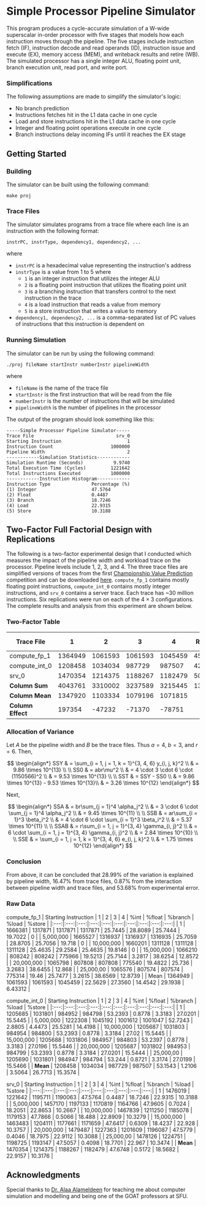 # Simple Processor Pipeline Simulator
This program produces a cycle-accurate simulation of a W-wide superscalar in-order processor with five stages that models how each instruction moves through the pipeline. The five stages include instruction fetch (IF), instruction decode and read operands (ID), instruction issue and execute (EX), memory access (MEM), and writeback results and retire (WB). The simulated processor has a single integer ALU, floating point unit, branch execution unit, read port, and write port.

### Simplifications
The following assumptions are made to simplify the simulator's logic:
- No branch prediction
- Instructions fetches hit in the L1 data cache in one cycle 
- Load and store instructions hit in the L1 data cache in one cycle
- Integer and floating point operations execute in one cycle
- Branch instructions delay incoming IFs until it reaches the EX stage

## Getting Started

### Building
The simulator can be built using the following command:
```
make proj
```

### Trace Files
The simulator simulates programs from a trace file where each line is an instruction with the following format:
```
instrPC, instrType, dependency1, dependency2, ...
```
where 
- `instrPC` is a hexadecimal value representing the instruction's address
- `instrType` is a value from 1 to 5 where
    - `1` is an integer instruction that utilizes the integer ALU
    - `2` is a floating point instruction that utilizes the floating point unit
    - `3` is a branching instruction that transfers control to the next instruction in the trace
    - `4` is a load instruction that reads a value from memory
    - `5` is a store instruction that writes a value to memory
- `dependency1, dependency2, ...` is a comma-separated list of PC values of instructions that this instruction is dependent on

### Running Simulation
The simulator can be run by using the following command:
```
./proj fileName startInstr numberInstr pipelineWidth
```
where 
- `fileName` is the name of the trace file
- `startInstr` is the first instruction that will be read from the file
- `numberInstr` is the number of instructions that will be simulated
- `pipelineWidth` is the number of pipelines in the processor

The output of the program should look something like this:
```
-----Simple Processor Pipeline Simulator-----
Trace File                              srv_0
Starting Instruction                        1
Instruction Count                     1000000
Pipeline Width                              2
------------Simulation Statistics------------
Simulation Runtime (Seconds)           9.9740
Total Execution Time (Cycles)         1221642
Total Instructions Executed           1000000
------------Instruction Histogram------------
Instruction Type               Percentage (%)
(1) Integer                    47.5764       
(2) Float                      0.4487        
(3) Branch                     18.7246       
(4) Load                       22.9315       
(5) Store                      10.3188  
```

## Two-Factor Full Factorial Design with Replications
The following is a two-factor experimental design that I conducted which measures the impact of the pipeline width and workload trace on the processor. Pipeline levels include 1, 2, 3, and 4. The three trace files are simplified versions of traces from the first [Championship Value Prediction](https://www.microarch.org/cvp1/) competition and can be downloaded [here](https://drive.google.com/drive/folders/1sMLWkzluE0JoY5sOm20_RyGc7Nq_7J5H). `compute_fp_1` contains mostly floating point instructions, `compute_int_0` contains mostly integer instructions, and `srv_0` contains a server trace. Each trace has ~30 million instructions. Six replications were run on each of the $4 \times 3$ configurations. The complete results and analysis from this experiment are shown below.

### Two-Factor Table
| Trace File | 1 | 2 | 3 | 4 | Row Sum | Row Mean | Row Effect |
|---|---|---|---|---|---|---|---|
| compute_fp_1 | 1364949 | 1061593 | 1061593 | 1045459 | 4533594 | 1133399 | -17167 |
| compute_int_0 | 1208458 | 1034034 | 987729 | 987507 | 4217728 | 1054432 | -96134 |
| srv_0 | 1470354 | 1214375 | 1188267 | 1182479 | 5055475 | 1263869 | 113303 |
| **Column Sum** | 4043761 | 3310002 | 3237589 | 3215445 | 13806797 |  |  |
| **Column Mean** | 1347920 | 1103334 | 1079196 | 1071815 |  | 1150566 |  |
| **Column Effect** | 197354 | -47232 | -71370 | -78751 |  |  |  |

### Allocation of Variance
Let $A$ be the pipeline width and $B$ be the trace files. Thus $a = 4$, $b = 3$, and $r = 6$. Then,

$$
\begin{align*}
    SSY & = \sum_{i = 1, j = 1, k = 1}^{3, 4, 6} y_{i, j, k}^2 \\
    & = 9.86 \times 10^{13} \\
    \\
    SS0 & = abr\mu^2 \\
    & = 4 \cdot 3 \cdot 6 \cdot (1150566)^2 \\
    & = 9.53 \times 10^{13} \\
    \\
    SST & = SSY - SS0 \\
    & = 9.86 \times 10^{13} - 9.53 \times 10^{13}\\ 
    & = 3.26 \times 10^{12}
\end{align*}
$$

Next, 

$$
\begin{align*}
    SSA & = br\sum_{j = 1}^4 \alpha_j^2 \\
    & = 3 \cdot 6 \cdot \sum_{j = 1}^4 \alpha_j^2 \\
    & = 9.45 \times 10^{11} \\
    \\
    SSB & = ar\sum_{i = 1}^3 \beta_i^2 \\ 
    & = 4 \cdot 6 \cdot \sum_{i = 1}^3 \beta_i^2 \\
    & = 5.37 \times 10^{11} \\
    \\
    SSAB & = r\sum_{i = 1, j = 1}^{3, 4} \gamma_{i, j}^2 \\
    & = 6 \cdot \sum_{i = 1, j = 1}^{3, 4} \gamma_{i, j}^2 \\
    & = 2.84 \times 10^{10} \\
    \\
    SSE & = \sum_{i = 1, j = 1, k = 1}^{3, 4, 6} e_{i, j, k}^2 \\ 
    & = 1.75 \times 10^{12}
\end{align*}
$$

### Conclusion
From above, it can be concluded that 28.99% of the variation is explained by pipeline width, 16.47% from trace files, 0.87% from the interaction between pipeline width and trace files, and 53.68% from experimental error.

### Raw Data

compute_fp_1
| Starting Instruction | 1 | 2 | 3 | 4 | %int | %float | %branch | %load | %store |
|:---:|:---:|:---:|:---:|:---:|:---:|:---:|:---:|:---:|:---:|
| 1 | 1666381 | 1317871 | 1317871 | 1317871 | 25.7445 | 28.8089 | 25.7444 | 19.7022 | 0 |
| 5,000,000 | 1665527 | 1316937 | 1316937 | 1316935 | 25.7059 | 28.8705 | 25.7056 | 19.718 | 0 |
| 10,000,000 | 1660201 | 1311128 | 1311128 | 1311128 | 25.4635 | 29.2584 | 25.4635 | 19.8146 | 0 |
| 15,000,000 | 1066210 | 808242 | 808242 | 775966 | 19.5213 | 25.7144 | 3.2817 | 38.6254 | 12.8572 |
| 20,000,000 | 1065798 | 807808 | 807808 | 775540 | 19.4822 | 25.736 | 3.2683 | 38.6455 | 12.868 |
| 25,000,00 | 1065576 | 807574 | 807574 | 775314 | 19.46 | 25.7477 | 3.2615 | 38.6569 | 12.8739 |
| Mean | 1364949 | 1061593 | 1061593 | 1045459 | 22.5629 | 27.3560 | 14.4542 | 29.1938 | 6.43312 |


compute_int_0
| Starting Instruction | 1 | 2 | 3 | 4 | %int | %float | %branch | %load | %store |
|:---:|:---:|:---:|:---:|:---:|:---:|:---:|:---:|:---:|:---:|
| 1 | 1205685 | 1031801 | 984952 | 984798 | 53.2393 | 0.8778 | 3.3183 | 27.0201 | 15.5445 |
| 5,000,000 | 1222308 | 1045192 | 1001612 | 1001047 | 52.7243 | 2.8805 | 4.4473 | 25.5281 | 14.4198 |
| 10,000,000 | 1205687 | 1031803 | 984954 | 984800 | 53.2393 | 0.8778 | 3.3184 | 27.02 | 15.5445 |
| 15,000,000 | 1205688 | 1031806 | 984957 | 984803 | 53.2397 | 0.8778 | 3.3183 | 27.0196 | 15.5446 |
| 20,000,000 | 1205687 | 1031802 | 984953 | 984799 | 53.2393 | 0.8778 | 3.3184 | 27.0201 | 15.5444 |
| 25,000,00 | 1205690 | 1031801 | 984947 | 984794 | 53.244 | 0.8721 | 3.3174 | 27.0199 | 15.5466 |
| **Mean** | 1208458 | 1034034 | 987729 | 987507 | 53.1543 | 1.2106 | 3.5064 | 26.7713 | 15.3574 |

srv_0
| Starting Instruction | 1 | 2 | 3 | 4 | %int | %float | %branch | %load | %store |
|:---:|:---:|:---:|:---:|:---:|:---:|:---:|:---:|:---:|:---:|
| 1 | 1476019 | 1221642 | 1195711 | 1190063 | 47.5764 | 0.4487 | 18.7246 | 22.9315 | 10.3188 |
| 5,000,000 | 1457170 | 1197133 | 1170819 | 1164766 | 47.9605 | 0.7024 | 18.2051 | 22.8653 | 10.2667 |
| 10,000,000 | 1467839 | 1211250 | 1185078 | 1179153 | 47.7866 | 0.5066 | 18.488 | 22.8909 | 10.3279 |
| 15,000,000 | 1463483 | 1204111 | 1177661 | 1171659 | 47.6417 | 0.6309 | 18.4237 | 22.928 | 10.3757 |
| 20,000,000 | 1479487 | 1227363 | 1201609 | 1196087 | 47.5779 | 0.4046 | 18.7975 | 22.9112 | 10.3088 |
| 25,000,00 | 1478126 | 1224751 | 1198725 | 1193147 | 47.5057 | 0.4098 | 18.7701 | 22.967 | 10.3474 |
| **Mean** | 1470354 | 1214375 | 1188267 | 1182479 | 47.6748 | 0.5172 | 18.5682 | 22.9157 | 10.3176 |

## Acknowledgments
Special thanks to [Dr. Alaa Alameldeen](https://www2.cs.sfu.ca/~alaa/alaa_home.shtml) for teaching me about computer simulation and modelling and being one of the GOAT professors at SFU.